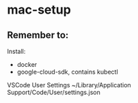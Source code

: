 # mac-setup

## Remember to:
Install:
- docker
- google-cloud-sdk, contains kubectl

VSCode User Settings ~/Library/Application Support/Code/User/settings.json
